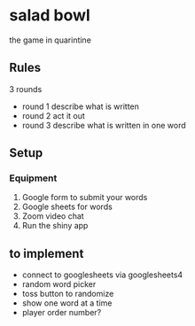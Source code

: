 # salad bowl
the game in quarintine

## Rules
3 rounds
- round 1 describe what is written
- round 2 act it out
- round 3 describe what is written in one word

## Setup
### Equipment
1. Google form to submit your words
2. Google sheets for words
3. Zoom video chat
4. Run the shiny app

## to implement
- connect to googlesheets via googlesheets4
- random word picker
- toss button to randomize
- show one word at a time 
- player order number?

